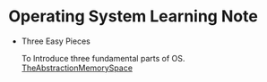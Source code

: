# Operating System Learning Note

- Three Easy Pieces

  To Introduce  three fundamental parts of OS.
  [TheAbstractionMemorySpace](./TheAbstractionMemorySpace.md )
 
